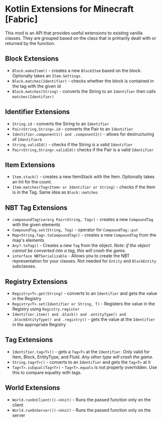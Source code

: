 # Kotlin Extensions for Minecraft [Fabric]

This mod is an API that provides useful extensions to existing vanilla classes.
They are grouped based on the class that is primarily dealt with or returned by the function.

## Block Extensions

- `Block.makeItem()` - creates a new `BlockItem` based on the block. Optionally takes an `Item.Settings`.
- `Block.matches(Identifier)` - checks whether the block is contained in the tag with the given id
- `Block.matches(String)` - converts the String to an `Identifier` then calls `matches(Identifier)`

## Identifier Extensions

- `String.id` - converts the String to an `Identifier`
- `Pair<String,String>.id` - converts the Pair to an `Identifier`
- `Identifier.component1() and .component2()` - allows for destructuring of `Identifier`s
- `String.validId()` - checks if the String is a valid `Identifier`
- `Pair<String,String>.validId()` checks if the Pair is a valid `Identifier`

## Item Extensions

- `Item.stack()` - creates a new ItemStack with the Item. Optionally takes an Int for the count.
- `Item.matches(Tag<Item> or Identifier or String)` - checks if the Item is in the Tag. Same idea as `Block::matches`

## NBT Tag Extensions

- `compooundTag(vararg Pair<String, Tag>)` - creates a new `CompoundTag` with the given elements
- `CompoundTag.set(String, Tag)` - operator for `CompoundTag::put`
- `Map<String,Tag>.toCompoundTag()` - creates a new `CompoundTag` from the map's elements
- `Any?.toTag()` - Creates a new `Tag` from the object. _Note: if the object cannot be converted into a tag, this will crash the game._
- `interface NBTSerializable` - Allows you to create the NBT representation for your classes.
  Not needed for `Entity` and `BlockEntity` subclasses.

## Registry Extensions

- `Registry<T>.get(String)` - converts to an `Identifier` and gets the value in the Registry
- `Registry<T>.set(Identifier or String, T)` - Registers the value in the Registry using `Registry.register`
- `Identifier.item() and .block() and .entityType() and .blockEntityType() and .registry()` - gets the value
  at the `Identifier` in the appropriate Registry

## Tag Extensions

- `Identifier.tag<T>()` - gets a `Tag<T>` at the `Identifier`. Only valid for Item, Block, EntityType, and Fluid.
  _Any other type will crash the game._
- `String.tag<T>()` - converts to an `Identifier` and gets the `Tag<T>` at it
- `Tag<T>.isEqual(Tag<T>)` - `Tag<T>.equals` is not properly overridden. Use this to compare equality with tags.

## World Extensions

- `World.runOnClient(()->Unit)` - Runs the passed function only on the client
- `World.runOnServer(()->Unit)` - Runs the passed function only on the server
